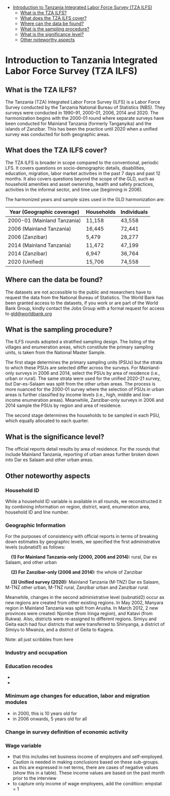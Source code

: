 
-   [Introduction to Tanzania Integrated Labor Force Survey (TZA ILFS)](#introduction-to-tanzania-integrated-labor-force-survey-tza-ilfs)
    -   [What is the TZA ILFS?](#what-is-the-tza-ilfs)
    -   [What does the TZA ILFS cover?](#what-does-the-tza-ilfs-cover)
    -   [Where can the data be found?](#where-can-the-data-be-found)
    -   [What is the sampling
        procedure?](#what-is-the-sampling-procedure)
    -   [What is the significance
        level?](#what-is-the-significance-level)
    -   [Other noteworthy aspects](#other-noteworthy-aspects)

# Introduction to Tanzania Integrated Labor Force Survey (TZA ILFS)

## What is the TZA ILFS?

The Tanzania (TZA) Integrated Labor Force Survey (ILFS) is a Labor Force Survey conducted by the Tanzania National Bureau of Statistics (NBS). They surveys were conducted in 1990-91, 2000-01, 2006, 2014 and 2020. The harmonization begins with the 2000-01 round where separate surveys have been conducted for Mainland Tanzania (formerly Tanganyika) and the islands of Zanzibar. This has been the practice until 2020 when a unified survey was conducted for both geographic areas.

## What does the TZA ILFS cover?

The TZA ILFS is broader in scope compared to the conventional, periodic LFS. It covers questions on socio-demographic details, disabilities, education, migration, labor market activities in the past 7 days and past 12 months. It also covers questions beyond the scope of the GLD, such as household amenities and asset ownership, health and safety practices, activities in the informal sector, and time use (beginning in 2006). 

The harmonized years and sample sizes used in the GLD harmonization are:

| **Year (Geographic coverage)** | **Households** | **Individuals** |
|--------------------------------|----------------|-----------------|
| 2000-01 (Mainland Tanzania)    | 11,158         | 43,558          |
| 2006 (Mainland Tanzania)       | 16,445         | 72,441          |
| 2006 (Zanzibar)                | 5,479          | 28,277          |
| 2014 (Mainland Tanzania)       | 11,472         | 47,199          |
| 2014 (Zanzibar)                | 6,947          | 36,764          |
| 2020 (Unified)                 | 15,706         | 74,558          |

## Where can the data be found?

The datasets are not accessible to the public and researchers have to request the data from the National Bureau of Statistics. The World Bank has been granted access to the datasets, if you work or are part of the World Bank Group, kindly contact the Jobs Group with a formal request for access to gld@worldbank.org

## What is the sampling procedure?

The ILFS rounds adopted a stratified sampling design. The listing of the villages and enumeration areas, which constitute the primary sampling units, is taken from the National Master Sample.

The first stage determines the primary sampling units (PSUs) but the strata to which these PSUs are selected differ across the surveys. For Mainland-only surveys in 2006 and 2014, select the PSUs by area of residence (i.e., urban or rural). The same strata were used for the unified 2020-21 survey, but Dar-es-Salaam was split from the other urban areas. The process is more nuanced for the 2000-01 survey where the selection of PSUs in urban areas is further classified by income levels (i.e., high, middle and low-income enumeration areas). Meanwhile, Zanzibar-only surveys in 2006 and 2014 sample the PSUs by region and area of residence.  

The second stage determines the households to be sampled in each PSU, which equally allocated to each quarter.  

## What is the significance level?

The official reports detail results by area of residence. For the rounds that include Mainland Tanzania, reporting of urban areas further broken down into Dar es Salaam and other urban areas.

## Other noteworthy aspects

### Household ID

While a household ID variable is available in all rounds, we reconstructed it by combining information on region, district, ward, enumeration area, household ID and line number. 

### Geographic Information

For the purposes of consistency with official reports in terms of breaking down estimates by geographic levels, we specified the first administrative levels (subnatid1) as follows:

&emsp; **(1)	For Mainland Tanzania-only (2000, 2006 and 2014):** rural, Dar es Salaam, and other urban

&emsp; **(2)	For Zanzibar-only (2006 and 2014):** the whole of Zanzibar 

&emsp; **(3)	Unified survey (2020):** Mainland Tanzania (M-TNZ) Dar es Salaam, M-TNZ other urban, M-TNZ rural, Zanzibar urban and Zanzibar rural.

Meanwhile, changes in the second administrative level (subnatid2) occur as new regions are created from other existing regions. In May 2002, Manyara region in Mainland Tanzania was split from Arusha. In March 2012, 2 new provinces were created: Njombe (from Iringa region), and Katavi (from Rukwa). Also, districts were re-assigned to different regions. Simiyu and Geita each had four districts that were transferred to Shinyanga, a district of Simiyu to Mwanza, and a district of Geita to Kagera.

Note: all just scribbles from here

### Industry and occupation

### Education recodes
-
-
### Minimum age changes for education, labor and migration modules
- in 2000, this is 10 years old for 
- in 2006 onwards, 5 years old for all
### Change in survey definition of economic activity

### Wage variable
- that this includes net business income of employers and self-employed. Caution is needed in making conclusions based on these sub-groups. 
- as this are expressed in net terms, there are cases of negative values (show this in a table). These income values are based on the past month prior to the interview
- to capture only income of wage employees, add the condition: empstat = 1
